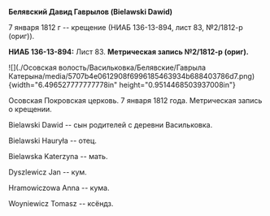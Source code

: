 **Белявский Давид Гаврылов (Bielawski Dawid)**

7 января 1812 г -- крещение (НИАБ 136-13-894, лист 83, №2/1812-р
(ориг)).

**НИАБ 136-13-894:** Лист 83. **Метрическая запись №2/1812-р (ориг).**

![](./Осовская волость/Васильковка/Белявские/Гаврыла Катерына/media/5707b4e0612908f6996185463934b688403786d7.png){width="6.496527777777778in"
height="0.9514468503937008in"}

Осовская Покровская церковь. 7 января 1812 года. Метрическая запись о
крещении.

Bielawski Dawid -- сын родителей с деревни Васильковка.

Bielawski Hauryła -- отец.

Bielawska Katerzyna -- мать.

Dyszlewicz Jan -- кум.

Hramowiczowa Anna -- кума.

Woyniewicz Tomasz -- ксёндз.
